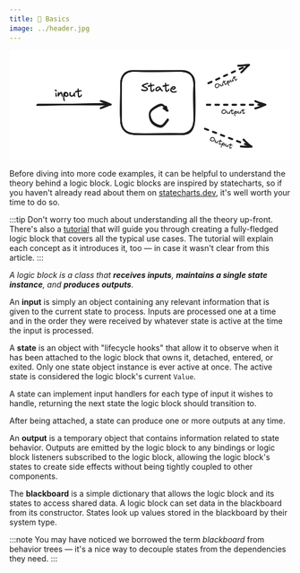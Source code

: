 ```yaml
---
title: 🧮 Basics
image: ../header.jpg
---
```


![Logic block visual diagram](./images/logic_block.png)

Before diving into more code examples, it can be helpful to understand the theory behind a logic block. Logic blocks are inspired by statecharts, so if you haven't already read about them on [statecharts.dev], it's well worth your time to do so.

:::tip
Don't worry too much about understanding all the theory up-front. There's also a [tutorial] that will guide you through creating a fully-fledged logic block that covers all the typical use cases. The tutorial will explain each concept as it introduces it, too — in case it wasn't clear from this article.
:::

_A logic block is a class that **receives inputs**, **maintains a single state instance**, and **produces outputs**_.

An **input** is simply an object containing any relevant information that is given to the current state to process. Inputs are processed one at a time and in the order they were received by whatever state is active at the time the input is processed.

A **state** is an object with "lifecycle hooks" that allow it to observe when it has been attached to the logic block that owns it, detached, entered, or exited. Only one state object instance is ever active at once. The active state is considered the logic block's current `Value`.

A state can implement input handlers for each type of input it wishes to handle, returning the next state the logic block should transition to.

After being attached, a state can produce one or more outputs at any time.

An **output** is a temporary object that contains information related to state behavior. Outputs are emitted by the logic block to any bindings or logic block listeners subscribed to the logic block, allowing the logic block's states to create side effects without being tightly coupled to other components.

The **blackboard** is a simple dictionary that allows the logic block and its states to access shared data. A logic block can set data in the blackboard from its constructor. States look up values stored in the blackboard by their system type.

:::note
You may have noticed we borrowed the term _blackboard_ from behavior trees — it's a nice way to decouple states from the dependencies they need.
:::

[tutorial]: ../tutorial/
[statecharts.dev]: https://statecharts.dev/
